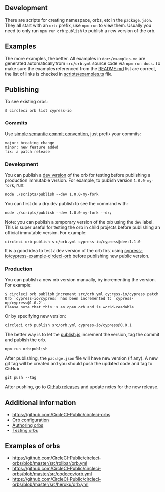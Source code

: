 ## Development

There are scripts for creating namespace, orbs, etc in the `package.json`. They all start with an `orb:` prefix, use `npm run` to view them. Usually you need to only run `npm run orb:publish` to publish a new version of the orb.

## Examples

The more examples, the better. All examples in `docs/examples.md` are generated automatically from `src/orb.yml` source code via `npm run docs`. To make sure the examples referenced from the [README.md](README.md) list are correct, the list of links is checked in [scripts/examples.ts](scripts/examples.ts) file.

## Publishing

To see existing orbs:

```shell
$ circleci orb list cypress-io
```

### Commits

Use [simple semantic commit convention](https://github.com/bahmutov/simple-commit-message), just prefix your commits:

```text
major: breaking change
minor: new feature added
fix: a patch release
```

### Development

You can publish a [dev version](https://github.com/CircleCI-Public/config-preview-sdk/blob/master/docs/orbs-authoring.md) of the orb for testing before publishing a production immutable version. For example, to publish version `1.0.0-my-fork`, run:

```shell
node ./scripts/publish --dev 1.0.0-my-fork
```

You can first do a dry dev publish to see the command with:

```shell
node ./scripts/publish --dev 1.0.0-my-fork --dry
```

Note: you can publish a temporary version of the orb using the `dev` label. This is super useful for testing the orb in child projects before publishing an official immutable version. For example:

```
circleci orb publish src/orb.yml cypress-io/cypress@dev:1.1.0
```

It is a good idea to test a dev version of the orb first using [cypress-io/cypress-example-circleci-orb](https://github.com/cypress-io/cypress-example-circleci-orb) before publishing new public version.

### Production

You can publish a new orb version manually, by incrementing the version. For example:

```shell
$ circleci orb publish increment src/orb.yml cypress-io/cypress patch
Orb `cypress-io/cypress` has been incremented to `cypress-op/cypress@1.0.2`.
Please note that this is an open orb and is world-readable.
```

Or by specifying new version:

```shell
circleci orb publish src/orb.yml cypress-io/cypress@0.0.1
```

The better way is to let the [publish.js](publish.js) increment the version, tag the commit and publish the orb.

```shell
npm run orb:publish
```

After publishing, the `package.json` file will have new version (if any). A new git tag will be created and you should push the updated code and tag to GitHub

```shell
git push --tag
```

After pushing, go to [GitHub releases](https://github.com/cypress-io/circleci-orb/releases) and update notes for the new release.

## Additional information

- https://github.com/CircleCI-Public/circleci-orbs
- [Orb configuration](https://github.com/CircleCI-Public/config-preview-sdk/tree/master/docs)
- [Authoring orbs](https://github.com/CircleCI-Public/config-preview-sdk/blob/master/docs/orbs-authoring.md)
- [Testing orbs](https://github.com/CircleCI-Public/config-preview-sdk/blob/master/docs/orbs-testing.md)

## Examples of orbs

- https://github.com/CircleCI-Public/circleci-orbs/blob/master/src/rollbar/orb.yml
- https://github.com/CircleCI-Public/circleci-orbs/blob/master/src/codecov/orb.yml
- https://github.com/CircleCI-Public/circleci-orbs/blob/master/src/heroku/orb.yml
